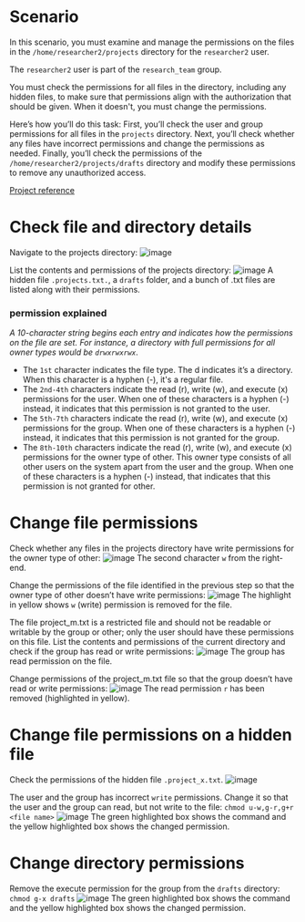 # Scenario
In this scenario, you must examine and manage the permissions on the files in the `/home/researcher2/projects` directory for the `researcher2` user.

The `researcher2` user is part of the `research_team` group.

You must check the permissions for all files in the directory, including any hidden files, to make sure that permissions align with the authorization that should be given. When it doesn't, you must change the permissions.

Here’s how you’ll do this task: First, you’ll check the user and group permissions for all files in the `projects` directory. Next, you’ll check whether any files have incorrect permissions and change the permissions as needed. Finally, you’ll check the permissions of the `/home/researcher2/projects/drafts` directory and modify these permissions to remove any unauthorized access.

[Project reference](https://www.coursera.org/learn/linux-and-sql/home/welcome)

# Check file and directory details
Navigate to the projects directory:
![image](https://github.com/user-attachments/assets/633755b2-30e2-4e7d-849a-1d2843643bda)

List the contents and permissions of the projects directory:
![image](https://github.com/user-attachments/assets/6d7e8215-a8e8-4518-b98a-24549f97af1c)
A hidden file `.projects.txt.`, a `drafts` folder, and a bunch of .txt files are listed along with their permissions.

### permission explained
*A 10-character string begins each entry and indicates how the permissions on the file are set. For instance, a directory with full permissions for all owner types would be `drwxrwxrwx`*.
- The `1st` character indicates the file type. The d indicates it’s a directory. When this character is a hyphen (-), it's a regular file.
- The `2nd-4th` characters indicate the read (r), write (w), and execute (x) permissions for the user. When one of these characters is a hyphen (-) instead, it indicates that this permission is not granted to the user.
- The `5th-7th` characters indicate the read (r), write (w), and execute (x) permissions for the group. When one of these characters is a hyphen (-) instead, it indicates that this permission is not granted for the group.
- The `8th-10th` characters indicate the read (r), write (w), and execute (x) permissions for the owner type of other. This owner type consists of all other users on the system apart from the user and the group. When one of these characters is a hyphen (-) instead, that indicates that this permission is not granted for other.

# Change file permissions
Check whether any files in the projects directory have write permissions for the owner type of other:
![image](https://github.com/user-attachments/assets/ee199c22-8eca-44d7-9bc8-6e7100ae41ca)
The second character `w` from the right-end.

Change the permissions of the file identified in the previous step so that the owner type of other doesn’t have write permissions: 
![image](https://github.com/user-attachments/assets/6e472aaf-316f-42c6-bee6-d9f4c4c4610f)
The highlight in yellow shows `w` (write) permission is removed for the file.

The file project_m.txt is a restricted file and should not be readable or writable by the group or other; only the user should have these permissions on this file. List the contents and permissions of the current directory and check if the group has read or write permissions: 
![image](https://github.com/user-attachments/assets/7bec8a7c-f6d7-497a-81ce-8ee47cb5167e)
The group has read permission on the file.

Change permissions of the project_m.txt file so that the group doesn’t have read or write permissions: 
![image](https://github.com/user-attachments/assets/c6478c04-32c3-49d7-9185-3f0c0a76c4c7)
The read permission `r` has been removed (highlighted in yellow).

# Change file permissions on a hidden file
Check the permissions of the hidden file `.project_x.txt`. 
![image](https://github.com/user-attachments/assets/571847ac-7b41-4da4-b0d3-bd48d170f8b5)

The user and the group has incorrect `write` permissions. Change it so that the user and the group can read, but not write to the file: `chmod u-w,g-r,g+r <file name>`
![image](https://github.com/user-attachments/assets/9fe30b1f-ca27-45a7-a800-1f0f6693d74a)
The green highlighted box shows the command and the yellow highlighted box shows the changed permission. 

# Change directory permissions
Remove the execute permission for the group from the `drafts` directory: `chmod g-x drafts`
![image](https://github.com/user-attachments/assets/1e2fe3d7-64ad-40fa-96f5-6542cd85fc68)
The green highlighted box shows the command and the yellow highlighted box shows the changed permission.

